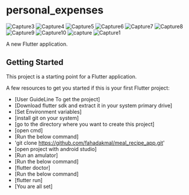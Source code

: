 # personal_expenses

![Capture3](https://user-images.githubusercontent.com/43066831/96865821-e3336680-1483-11eb-8205-d5a95b823147.PNG)
![Capture4](https://user-images.githubusercontent.com/43066831/96865825-e4649380-1483-11eb-989b-ba7e5cf4346a.PNG)
![Capture5](https://user-images.githubusercontent.com/43066831/96865827-e4649380-1483-11eb-8408-15cd2424d2db.PNG)
![Capture6](https://user-images.githubusercontent.com/43066831/96865829-e595c080-1483-11eb-829d-0ef5330b6305.PNG)
![Capture7](https://user-images.githubusercontent.com/43066831/96865838-e75f8400-1483-11eb-8464-281dd0c74d43.PNG)
![Capture8](https://user-images.githubusercontent.com/43066831/96865840-e75f8400-1483-11eb-8a2b-d2383ea7124d.PNG)
![Capture9](https://user-images.githubusercontent.com/43066831/96865845-e7f81a80-1483-11eb-8a42-636c592acd24.PNG)
![Capture10](https://user-images.githubusercontent.com/43066831/96865852-e9c1de00-1483-11eb-8e21-d9b1550bf9cc.PNG)
![capture](https://user-images.githubusercontent.com/43066831/96865854-e9c1de00-1483-11eb-84ff-e5d5e4e7ff1f.PNG)
![Capture1](https://user-images.githubusercontent.com/43066831/96865856-ea5a7480-1483-11eb-93af-7020f29efb90.PNG)


A new Flutter application.

## Getting Started

This project is a starting point for a Flutter application.

A few resources to get you started if this is your first Flutter project:

- [User GuideLine To get the project]
- [Download flutter sdk and extract it in your system primary drive]
- [Set Environment variables]
- [install git on your system]
- [go to the directory where you want to create this project]
- [open cmd]
- [Run the below command]
- 'git clone https://github.com/fahadakmal/meal_recipe_app.git'
- [open project with android studio]
- [Run an amulator]
- [Run the below command]
- [flutter doctor]
- [Run the below command]
- [flutter run]
- [You are all set]









